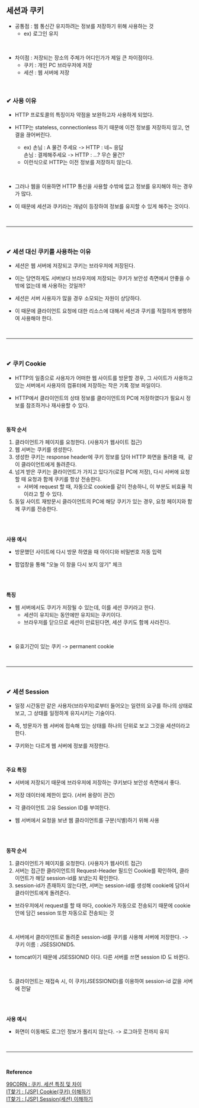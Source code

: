 ## 세션과 쿠키
- 공통점 : 웹 통신간 유지하려는 정보를 저장하기 위해 사용하는 것
  - ex) 로그인 유지
<br>

- 차이점 : 저장되는 장소의 주체가 어디인가가 제일 큰 차이점이다.
  - 쿠키 : 개인 PC 브라우저에 저장
  - 세션 : 웹 서버에 저장
<br>

### ✔ 사용 이유
- HTTP 프로토콜의 특징이자 약점을 보완하고자 사용하게 되었다.

- HTTP는 stateless, connectionless 하기 때문에 이전 정보를 저장하지 않고, 연결을 끊어버린다.
  - ex) 손님 : A 물건 주세요 -> HTTP : 네~ 응답<br>
손님 : 결제해주세요 -> HTTP : ...? 무슨 물건?
  - 이런식으로 HTTP는 이전 정보를 저장하지 않는다.
<br>

- 그러나 웹을 이용하면 HTTP 통신을 사용할 수밖에 없고 정보를 유지해야 하는 경우가 많다.

- 이 때문에 세션과 쿠키라는 개념이 등장하여 정보를 유지할 수 있게 해주는 것이다.
<br>
<hr>
<br>

### ✔ 세션 대신 쿠키를 사용하는 이유
- 세션은 웹 서버에 저장되고 쿠키는 브라우저에 저장된다.

- 이는 당연하게도 서버보다 브라우저에 저장되는 쿠키가 보안성 측면에서 안좋을 수 밖에 없는데 왜 사용하는 것일까?

- 세션은 서버 사용자가 많을 경우 소모되는 자원이 상당하다.

- 이 때문에 클라이언트 요청에 대한 리소스에 대해서 세션과 쿠키를 적절하게 병행하여 사용해야 한다.
<br>
<hr>
<br>

### ✔ 쿠키 Cookie
- HTTP의 일종으로 사용자가 어떠한 웹 사이트를 방문할 경우, 그 사이트가 사용하고 있는 서버에서 사용자의 컴퓨터에 저장하는 작은 기록 정보 파일이다.

- HTTP에서 클라이언트의 상태 정보를 클라이언트의 PC에 저장하였다가 필요시 정보를 참조하거나 재사용할 수 있다.
<br>

**동작 순서**
1. 클라이언트가 페이지를 요청한다. (사용자가 웹사이트 접근)
2. 웹 서버는 쿠키를 생성한다.
3. 생성한 쿠키는 response header에 쿠키 정보를 담아 HTTP 화면을 돌려줄 때,  같이 클라이언트에게 돌려준다.
4. 넘겨 받은 쿠키는 클라이언트가 가지고 있다가(로컬 PC에 저장), 다시 서버에 요청할 때 요청과 함께 쿠키를 항상 전송한다.
    - 서버에 request 할 때, 자동으로 cookie를 같이 전송하니, 이 부분도 비효율 적이라고 할 수 있다.
5. 동일 사이트 재방문시 클라이언트의 PC에 해당 쿠키가 있는 경우, 요청 페이지와 함께 쿠키를 전송한다.
<br>
<br>

**사용 예시**
- 방문했던 사이트에 다시 방문 하였을 때 아이디와 비밀번호 자동 입력

- 팝업창을 통해 "오늘 이 창을 다시 보지 않기" 체크
<br>
<br>

**특징**
- 웹 서버에서도 쿠키가 저장될 수 있는데, 이를 세션 쿠키라고 한다.
  - 세션이 유지되는 동안에만 유지되는 쿠키이다.
  - 브라우저를 닫으므로 세션이 만료된다면, 세션 쿠키도 함께 사라진다.
<br>

- 유효기간이 있는 쿠키 -> permanent cookie
<br>
<hr>
<br>

### ✔ 세션 Session
- 일정 시간동안 같은 사용자(브라우저)로부터 들어오는 일련의 요구를 하나의 상태로 보고, 그 상태를 일정하게 유지시키는 기술이다.

- 즉, 방문자가 웹 서버에 접속해 있는 상태를 하나의 단위로 보고 그것을 세션이라고 한다.

- 쿠키와는 다르게 웹 서버에 정보를 저장한다.
<br>

**주요 특징**
- 서버에 저장되기 때문에 브라우저에 저장하는 쿠키보다 보안성 측면에서 좋다.

- 저장 데이터에 제한이 없다. (서버 용량이 관건)

- 각 클라이언트 고유 Session ID를 부여한다.

- 웹 서버에서 요청을 보낸 웹 클라이언트를 구분(식별)하기 위해 사용
<br>
<br>

**동작 순서**
1. 클라이언트가 페이지를 요청한다. (사용자가 웹사이트 접근)
2. 서버는 접근한 클라이언트의 Request-Header 필드인 Cookie를 확인하여, 클라이언트가 해당 session-id를 보냈는지 확인한다.
3. session-id가 존재하지 않는다면, 서버는 session-id를 생성해 cookie에 담아서 클라이언트에게 돌려준다.
  - 브라우저에서 request를 할 때 마다, cookie가 자동으로 전송되기 때문에 cookie안에 담긴 session 또한 자동으로 전송되는 것
<br>

4. 서버에서 클라이언트로 돌려준 session-id를 쿠키를 사용해 서버에 저장한다. -> 쿠키 이름 : JSESSIONID5.
  - tomcat이기 때문에 JSESSIONID 이다. 다른 서버를 쓰면 session ID 도 바뀐다.
<br>

5. 클라이언트는 재접속 시, 이 쿠키(JSESSIONID)를 이용하여 session-id 값을 서버에 전달
<br>
<br>

**사용 예시**
- 화면이 이동해도 로그인 정보가 풀리지 않는다. -> 로그아웃 전까지 유지
<br>
<hr>
<br>

**Reference**<br>

[99C0RN : 쿠키, 세션 특징 및 차이](https://hahahoho5915.tistory.com/32)<br>
[IT핥기 : [JSP] Cookie(쿠키) 이해하기](https://www.youtube.com/watch?v=a2tvTi9qgaE&list=PLpzDq-W37heSMxWj0XEVfM1rUcHBDjhm3&index=16)<br>
[IT핥기 : [JSP] Session(세션) 이해하기](https://www.youtube.com/watch?v=VrWK1VPW5Qg&t=287s)

